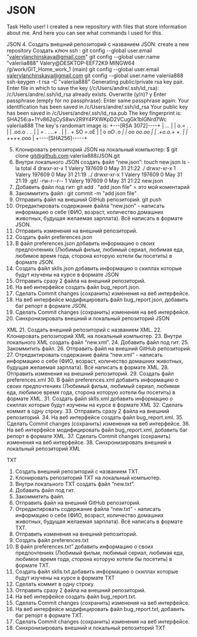 # JSON
Task
Hello user!
I created a new repository with files that store information about me.
And here you can see what commands I used for this.

JSON
4. Создать внешний репозиторий c названием JSON: create a new repository
Создать ключ ssh : 
git config --global user.email "valerylanchinskaya@gmail.com"
git config --global user.name "valeriia888"
Valery@DESKTOP-EEF72K9 MINGW64 /g/work/GIT_Home_work_1 (main)
git config --global user.email
valerylanchinskaya@gmail.com
git config --global user.name
valeriia888
ssh-keygen -t rsa -C "valeriia888"
Generating public/private rsa key pair.
Enter file in which to save the key (/c/Users/andre/.ssh/id_rsa):
/c/Users/andre/.ssh/id_rsa already exists.
Overwrite (y/n)? y
Enter passphrase (empty for no passphrase):
Enter same passphrase again:
Your identification has been saved in /c/Users/andre/.ssh/id_rsa
Your public key has been saved in /c/Users/andre/.ssh/id_rsa.pub
The key fingerprint is:
SHA256:a+1Yv862qCyS8wv2R9Y4PXWKpD2VCugGk1blGNrd7Wc valeriia888
The key's randomart image is:
+---[RSA 3072]----+
|      ...        |
|     o.= . .     |
|    .oo.o . ..   |
|    = . . ..+ .  |
|   . +  SO =.oE  |
|      o *oO .o   |
|    oo oo.oo     |
|   .+o.o.+ +.    |
|     ++++.oo*o   |
+----[SHA256]-----+

 5. Клонировать репозиторий JSON на локальный компьютер: $ git clone git@github.com:valeriia888/JSON.git
 6. Внутри локального JSON создать файл “new.json”: touch new.json
ls -la
total 4
drwxr-xr-x 1 Valery 197609 0 May 31 21:22 ./
drwxr-xr-x 1 Valery 197609 0 May 31 21:19 ../
drwxr-xr-x 1 Valery 197609 0 May 31 21:19 .git/
-rw-r--r-- 1 Valery 197609 0 May 31 21:22 new.json
 7. Добавить файл под гит:  git add .
"add json file" = это мой коментарий
 8. Закоммитить файл :  git commit -m "add json file"
 9. Отправить файл на внешний GitHub репозиторий. git push
 10. Отредактировать содержание файла “new.json” - написать информацию о себе (ФИО, возраст, количество домашних животных, будущая желаемая зарплата). Всё написать в формате JSON.
 11. Отправить изменения на внешний репозиторий.
 12. Создать файл preferences.json
 13. В файл preferences.json добавить информацию о своих предпочтениях (Любимый фильм, любимый сериал, любимая еда, любимое время года, сторона которую хотели бы посетить) в формате JSON.
 14. Создать файл sklls.json добавить информацию о скиллах которые будут изучены на курсе в формате JSON
 15. Отправить сразу 2 файла на внешний репозиторий.
 16. На веб интерфейсе создать файл bug_report.json.
 17. Сделать Commit changes (сохранить) изменения на веб интерфейсе.
 18. На веб интерфейсе модифицировать файл bug_report.json, добавить баг репорт в формате JSON.
 19. Сделать Commit changes (сохранить) изменения на веб интерфейсе.
 20. Синхронизировать внешний и локальный репозиторий JSON


XML
 21. Создать внешний репозиторий c названием XML.
 22. Клонировать репозиторий XML на локальный компьютер.
 23. Внутри локального XML создать файл “new.xml”.
 24. Добавить файл под гит.
 25. Закоммитить файл.
 26. Отправить файл на внешний GitHub репозиторий.
 27. Отредактировать содержание файла “new.xml” - написать информацию о себе (ФИО, возраст, количество домашних животных, будущая желаемая зарплата). Всё написать в формате XML.
 28. Отправить изменения на внешний репозиторий.
 29. Создать файл preferences.xml
 30. В файл preferences.xml добавить информацию о своих предпочтениях (Любимый фильм, любимый сериал, любимая еда, любимое время года, сторона которую хотели бы посетить) в формате XML.
 31. Создать файл sklls.xml добавить информацию о скиллах которые будут изучены на курсе в формате XML
 32. Сделать коммит в одну строку.
 33. Отправить сразу 2 файла на внешний репозиторий.
 34. На веб интерфейсе создать файл bug_report.xml.
 35. Сделать Commit changes (сохранить) изменения на веб интерфейсе.
 36. На веб интерфейсе модифицировать файл bug_report.xml, добавить баг репорт в формате XML.
 37. Сделать Commit changes (сохранить) изменения на веб интерфейсе.
 38. Синхронизировать внешний и локальный репозиторий XML

TXT
 1. Создать внешний репозиторий c названием TXT.
 2. Клонировать репозиторий TXT на локальный компьютер.
 3. Внутри локального TXT создать файл “new.txt”.
 4. Добавить файл под гит.
 5. Закоммитить файл.
 6. Отправить файл на внешний GitHub репозиторий.
 7. Отредактировать содержание файла “new.txt” - написать информацию о себе (ФИО, возраст, количество домашних животных, будущая желаемая зарплата). Всё написать в формате TXT.
 8. Отправить изменения на внешний репозиторий.
 9. Создать файл preferences.txt
 10. В файл preferences.txt” добавить информацию о своих предпочтениях (Любимый фильм, любимый сериал, любимая еда, любимое время года, сторона которую хотели бы посетить) в формате TXT.
 11. Создать файл sklls.txt добавить информацию о скиллах которые будут изучены на курсе в формате TXT
 12. Сделать коммит в одну строку.
 13. Отправить сразу 2 файла на внешний репозиторий.
 14. На веб интерфейсе создать файл bug_report.txt.
 15. Сделать Commit changes (сохранить) изменения на веб интерфейсе.
 16. На веб интерфейсе модифицировать файл bug_report.txt, добавить баг репорт в формате TXT.
 17. Сделать Commit changes (сохранить) изменения на веб интерфейсе.
 18. Синхронизировать внешний и локальный репозиторий TXT
